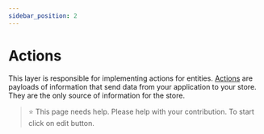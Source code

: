 ```yaml
---
sidebar_position: 2
---
```


# Actions

This layer is responsible for implementing actions for entities. [Actions](http://redux.js.org/docs/basics/Actions.html) are payloads of information that send data from your application to your store. They are the only source of information for the store.


> ⭐️ This page needs help. Please help with your contribution. To start click on edit button.
